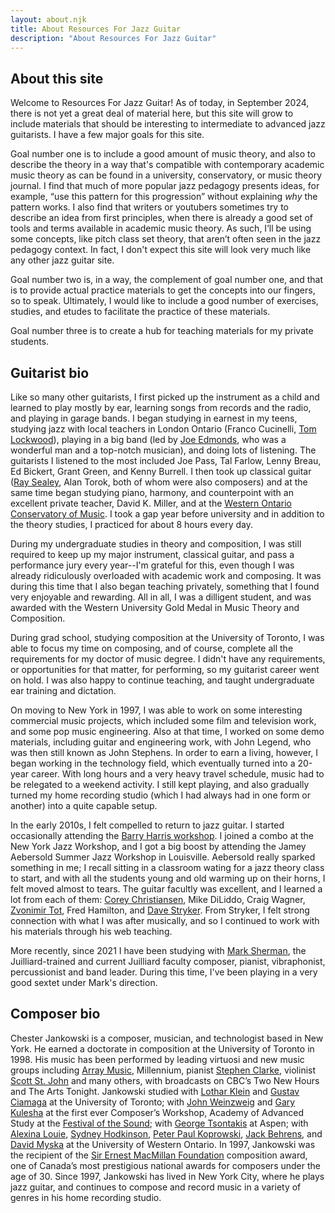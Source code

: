 ```yaml
---
layout: about.njk
title: About Resources For Jazz Guitar
description: "About Resources For Jazz Guitar"
---
```


## About this site

Welcome to Resources For Jazz Guitar! As of today, in September 2024, there is not yet a great deal of material here, but this site will grow to include materials that should be interesting to intermediate to advanced jazz guitarists. I have a few major goals for this site.

Goal number one is to include a good amount of music theory, and also to describe the theory in a way that's compatible with contemporary academic music theory as can be found in a university, conservatory, or music theory journal. I find that much of more popular jazz pedagogy presents ideas, for example, “use this pattern for this progression” without explaining *why* the pattern works. I also find that writers or youtubers sometimes try to describe an idea from first principles, when there is already a good set of tools and terms available in academic music theory. As such, I’ll be using some concepts, like pitch class set theory, that aren’t often seen in the jazz pedagogy context. In fact, I don't expect this site will look very much like any other jazz guitar site.

Goal number two is, in a way, the complement of goal number one, and that is to provide actual practice materials to get the concepts into our fingers, so to speak. Ultimately, I would like to include a good number of exercises, studies, and etudes to facilitate the practice of these materials.

Goal number three is to create a hub for teaching materials for my private students.

## Guitarist bio

Like so many other guitarists, I first picked up the instrument as a child and learned to play mostly by ear, learning songs from records and the radio, and playing in garage bands. I began studying in earnest in my teens, studying jazz with local teachers in London Ontario (Franco Cucinelli, <a href="https://tomlockwoodguitar.ca/" target="_blank">Tom Lockwood</a>), playing in a big band (led by <a href="https://lfpress.com/entertainment/local-arts/edmonds-celebrates-what-he-cant-hide-at-london-concert" target="_blank">Joe Edmonds</a>, who was a wonderful man and a top-notch musician), and doing lots of listening. The guitarists I listened to the most included Joe Pass, Tal Farlow, Lenny Breau, Ed Bickert, Grant Green, and Kenny Burrell. I then took up classical guitar (<a href="https://www.raysealey.com/" target="_blank">Ray Sealey</a>, Alan Torok, both of whom were also composers) and at the same time began studying piano, harmony, and counterpoint with an excellent private teacher, David K. Miller, and at the <a href="https://www.thecanadianencyclopedia.ca/en/article/western-ontario-conservatory-of-music-emc" target="_blank">Western Ontario Conservatory of Music</a>. I took a gap year before university and in addition to the theory studies, I practiced for about 8 hours every day.

During my undergraduate studies in theory and composition, I was still required to keep up my major instrument, classical guitar, and pass a performance jury every year--I'm grateful for this, even though I was already ridiculously overloaded with academic work and composing. It was during this time that I also began teaching privately, something that I found very enjoyable and rewarding. All in all, I was a dilligent student, and was awarded with the Western University Gold Medal in Music Theory and Composition.

During grad school, studying composition at the University of Toronto, I was able to focus my time on composing, and of course, complete all the requirements for my doctor of music degree. I didn't have any requirements, or opportunities for that matter, for performing, so my guitarist career went on hold. I was also happy to continue teaching, and taught undergraduate ear training and dictation.

On moving to New York in 1997, I was able to work on some interesting commercial music projects, which included some film and television work, and some pop music engineering. Also at that time, I worked on some demo materials, including guitar and engineering work, with John Legend, who was then still known as John Stephens. In order to earn a living, however, I began working in the technology field, which eventually turned into a 20-year career. With long hours and a very heavy travel schedule, music had to be relegated to a weekend activity. I still kept playing, and also gradually turned my home recording studio (which I had always had in one form or another) into a quite capable setup.

In the early 2010s, I felt compelled to return to jazz guitar. I started occasionally attending the <a href="https://barryharrisinstituteofjazz.org/workshops/" target="_blank">Barry Harris workshop</a>. I joined a combo at the New York Jazz Workshop, and I got a big boost by attending the Jamey Aebersold Summer Jazz Workshop in Louisville. Aebersold really sparked something in me; I recall sitting in a classroom wating for a jazz theory class to start, and with all the students young and old warming up on their horns, I felt moved almost to tears. The guitar facultly was excellent, and I learned a lot from each of them: <a href="https://coreychristiansen.com/" target="_blank">Corey Christiansen</a>, Mike DiLiddo, Craig Wagner, <a href="https://www.zt-music.com/" target="_blank">Zvonimir Tot</a>, Fred Hamilton, and <a href="https://www.davestryker.com/" target="_blank">Dave Stryker</a>. From Stryker, I felt strong connection with what I was after musically, and so I continued to work with his materials through his web teaching.

More recently, since 2021 I have been studying with <a href="https://mileshighrecords.com/mark-sherman/" target="_blank">Mark Sherman</a>, the Juilliard-trained and current Juilliard faculty composer, pianist, vibraphonist, percussionist and band leader. During this time, I've been playing in a very good sextet under Mark's direction.

## Composer bio 

Chester Jankowski is a composer, musician, and technologist based in New York. He earned a doctorate in composition at the University of Toronto in 1998. His music has been performed by leading virtuosi and new music groups including <a href="https://www.arraymusic.ca/" target="_blank">Array Music</a>, Millennium, pianist <a href="https://www.nytimes.com/2011/01/05/arts/music/05stephen.html?smid=url-share" target="_blank">Stephen Clarke</a>, violinist <a href="http://www.scottstjohn.com/wp" target="_blank">Scott St. John</a> and many others, with broadcasts on CBC’s Two New Hours and The Arts Tonight. Jankowski studied with <a href="https://www.lotharklein.org/" target="_blank">Lothar Klein</a> and <a href="https://en.wikipedia.org/wiki/Gustav_Ciamaga" target="_blank">Gustav Ciamaga</a> at the University of Toronto; with <a href="https://en.wikipedia.org/wiki/John_Weinzweig" target="_blank">John Weinzweig</a> and <a href="http://kulesha.com/" target="_blank">Gary Kulesha</a> at the first ever Composer’s Workshop, Academy of Advanced Study at the <a href="https://festivalofthesound.ca/" target="_blank">Festival of the Sound</a>; with <a href="https://en.wikipedia.org/wiki/George_Tsontakis" target="_blank">George Tsontakis</a> at Aspen; with <a href="http://www.alexinalouie.ca/" target="_blank">Alexina Louie</a>, <a href="https://composers.com/composers/sydney-hodkinson" target="_blank">Sydney Hodkinson</a>, <a href="https://ppkoprowski.com/" target="_blank">Peter Paul Koprowski</a>, <a href="https://en.wikipedia.org/wiki/Jack_Behrens" target="_blank" >Jack Behrens</a>, and <a href="https://music.uwo.ca/faculty/emeriti/david-myska.html" target="_blank">David Myska</a> at the University of Western Ontario. In 1997, Jankowski was the recipient of the <a href="https://www.thecanadianencyclopedia.ca/en/article/sir-ernest-macmillan-memorial-foundation-emc" target="_blank">Sir Ernest MacMillan Foundation</a> composition award, one of Canada’s most prestigious national awards for composers under the age of 30. Since 1997, Jankowski has lived in New York City, where he plays jazz guitar, and continues to compose and record music in a variety of genres in his home recording studio.
